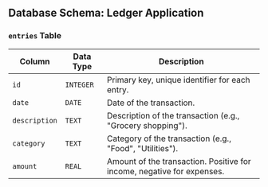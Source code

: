 ## Database Schema: Ledger Application

### `entries` Table

| Column       | Data Type | Description                                                    |
|--------------|-----------|----------------------------------------------------------------|
| `id`          | `INTEGER` | Primary key, unique identifier for each entry.                |
| `date`        | `DATE`    | Date of the transaction.                                     |
| `description` | `TEXT`    | Description of the transaction (e.g., "Grocery shopping").    |
| `category`    | `TEXT`    | Category of the transaction (e.g., "Food", "Utilities").      |
| `amount`      | `REAL`    | Amount of the transaction. Positive for income, negative for expenses. |